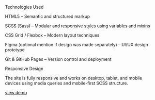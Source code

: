 Technologies Used 

HTML5 – Semantic and structured markup

SCSS (Sass) – Modular and responsive styles using variables and mixins

CSS Grid / Flexbox – Modern layout techniques

Figma (optional mention if design was made separately) – UI/UX design prototype

Git & GitHub Pages – Version control and deployment


Responsive Design 

The site is fully responsive and works on desktop, tablet, and mobile devices using media queries and mobile-first SCSS structure.

[view demo](https://katerina-uralova.github.io/bodyshape/)
